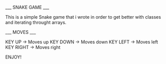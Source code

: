 ___ SNAKE GAME ___

This is a simple Snake game that i wrote in order to get better with classes and iterating throught arrays.

___ MOVES ___

KEY UP -> Moves up
KEY DOWN -> Moves down
KEY LEFT -> Moves left
KEY RIGHT -> Moves right

ENJOY!
